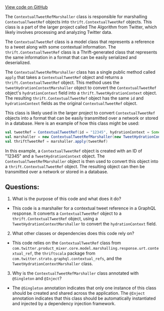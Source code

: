 [View code on GitHub](https://github.com/misbahsy/the-algorithm/product-mixer/core/src/main/scala/com/twitter/product_mixer/core/functional_component/marshaller/response/graphql/contextual_ref/ContextualTweetRefMarshaller.scala)

The `ContextualTweetRefMarshaller` class is responsible for marshalling `ContextualTweetRef` objects into `thrift.ContextualTweetRef` objects. This class is a part of the larger project called The Algorithm from Twitter, which likely involves processing and analyzing Twitter data.

The `ContextualTweetRef` class is a model class that represents a reference to a tweet along with some contextual information. The `thrift.ContextualTweetRef` class is a Thrift-generated class that represents the same information in a format that can be easily serialized and deserialized.

The `ContextualTweetRefMarshaller` class has a single public method called `apply` that takes a `ContextualTweetRef` object and returns a `thrift.ContextualTweetRef` object. This method uses the `tweetHydrationContextMarshaller` object to convert the `ContextualTweetRef` object's `hydrationContext` field into a `thrift.TweetHydrationContext` object. The resulting `thrift.ContextualTweetRef` object has the same `id` and `hydrationContext` fields as the original `ContextualTweetRef` object.

This class is likely used in the larger project to convert `ContextualTweetRef` objects into a format that can be easily transmitted over a network or stored in a database. Here is an example of how this class might be used:

```scala
val tweetRef = ContextualTweetRef(id = "12345", hydrationContext = Some(TweetHydrationContext(...)))
val marshaller = new ContextualTweetRefMarshaller(new TweetHydrationContextMarshaller())
val thriftTweetRef = marshaller.apply(tweetRef)
``` 

In this example, a `ContextualTweetRef` object is created with an ID of "12345" and a `TweetHydrationContext` object. The `ContextualTweetRefMarshaller` object is then used to convert this object into a `thrift.ContextualTweetRef` object. The resulting object can then be transmitted over a network or stored in a database.
## Questions: 
 1. What is the purpose of this code and what does it do?
- This code is a marshaller for a contextual tweet reference in a GraphQL response. It converts a `ContextualTweetRef` object to a `thrift.ContextualTweetRef` object, using a `TweetHydrationContextMarshaller` to convert the `hydrationContext` field.

2. What other classes or dependencies does this code rely on?
- This code relies on the `ContextualTweetRef` class from `com.twitter.product_mixer.core.model.marshalling.response.urt.contextual_ref`, the `thriftscala` package from `com.twitter.strato.graphql.contextual_refs`, and the `TweetHydrationContextMarshaller` class.

3. Why is the `ContextualTweetRefMarshaller` class annotated with `@Singleton` and `@Inject`?
- The `@Singleton` annotation indicates that only one instance of this class should be created and shared across the application. The `@Inject` annotation indicates that this class should be automatically instantiated and injected by a dependency injection framework.